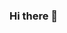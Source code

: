 ### Hi there 👋

<!--
**Je suis Victoire de RDC, vivant à Butembo 🌴, développeur Backend principalement. J'aime vraiment apprendre des langages et des frameworks comme Python, Rust et Django.

Autres:

- 🔭 Je travaille actuellement sur des project Rust Django ...
- 🌱 J'apprends actuellement des choses incroyables ...
- 👯 J'aide les gens à devenir programmeurs au sein du groupe GACI ...
- 🤔 I’m looking for help with ...
- 💬 Me joindre sur Facebook, Instagram
- ⚡ Fun fact: Je touche aussi au .net avec C#, au C, C++ ...
-->
